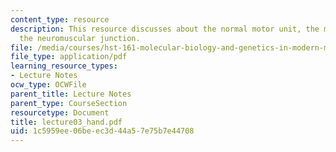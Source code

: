 ```yaml
---
content_type: resource
description: This resource discusses about the normal motor unit, the motoneuron and
  the neuromuscular junction.
file: /media/courses/hst-161-molecular-biology-and-genetics-in-modern-medicine-fall-2007/1c5959ee06beec3d44a57e75b7e44708_lecture03_hand.pdf
file_type: application/pdf
learning_resource_types:
- Lecture Notes
ocw_type: OCWFile
parent_title: Lecture Notes
parent_type: CourseSection
resourcetype: Document
title: lecture03_hand.pdf
uid: 1c5959ee-06be-ec3d-44a5-7e75b7e44708
---
```

